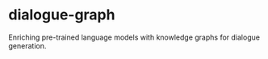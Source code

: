 # dialogue-graph
Enriching pre-trained language models with knowledge graphs for dialogue generation.




